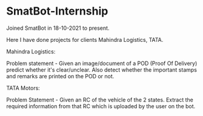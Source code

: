 # SmatBot-Internship

Joined SmatBot in 18-10-2021 to present.

Here I have done projects for clients Mahindra Logistics, TATA.


Mahindra Logistics:

Problem statement - Given an image/document of a POD (Proof Of Delivery) predict whether it's clear/unclear. Also detect whether the important stamps and remarks are printed on the POD or not.


TATA Motors:

Problem Statement - Given an RC of the vehicle of the 2 states. Extract the required information from that RC which is uploaded by the user on the bot.
